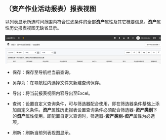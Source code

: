 ## （资产作业活动报表）报表视图
以列表显示所选时间范围内符合过滤条件的全部**资产**属性及其它概要信息。**资产**属性历史报表视图无缺省显示。

![](./images/报表视图.png)

* 保存：保存至导航栏当前查询。

* 另存为：在导航栏内选择文件夹新建查询保存。

* 导出：将当前报表视图内容导出至Excel。

* 查询：设置自定义查询条件，可与筛选器配合使用，即在筛选器条件基础上添加自定义条件。**资产**属性历史报表设置查询条件必须配合筛选器-**资产类别**下的**资产**属性使用，即配置自定义查询时，筛选器-**资产类别-资产**属性为必选项。

* 刷新：刷新当前列表视图显示。